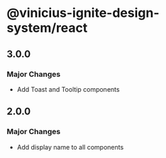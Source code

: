 # @vinicius-ignite-design-system/react

## 3.0.0

### Major Changes

- Add Toast and Tooltip components

## 2.0.0

### Major Changes

- Add display name to all components
